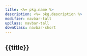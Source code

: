 ```yaml
---
title: <%= pkg.name %>
description: <%= pkg.description %>
modifier: navbar-tall
upClass: navbar-tall
downClass: navbar-short
---
```

## {{title}}

